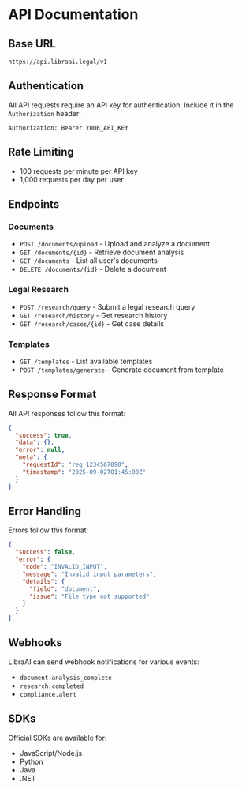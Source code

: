 # API Documentation

## Base URL
```
https://api.libraai.legal/v1
```

## Authentication
All API requests require an API key for authentication. Include it in the `Authorization` header:
```
Authorization: Bearer YOUR_API_KEY
```

## Rate Limiting
- 100 requests per minute per API key
- 1,000 requests per day per user

## Endpoints

### Documents
- `POST /documents/upload` - Upload and analyze a document
- `GET /documents/{id}` - Retrieve document analysis
- `GET /documents` - List all user's documents
- `DELETE /documents/{id}` - Delete a document

### Legal Research
- `POST /research/query` - Submit a legal research query
- `GET /research/history` - Get research history
- `GET /research/cases/{id}` - Get case details

### Templates
- `GET /templates` - List available templates
- `POST /templates/generate` - Generate document from template

## Response Format
All API responses follow this format:
```json
{
  "success": true,
  "data": {},
  "error": null,
  "meta": {
    "requestId": "req_1234567890",
    "timestamp": "2025-09-02T01:45:00Z"
  }
}
```

## Error Handling
Errors follow this format:
```json
{
  "success": false,
  "error": {
    "code": "INVALID_INPUT",
    "message": "Invalid input parameters",
    "details": {
      "field": "document",
      "issue": "File type not supported"
    }
  }
}
```

## Webhooks
LibraAI can send webhook notifications for various events:
- `document.analysis_complete`
- `research.completed`
- `compliance.alert`

## SDKs
Official SDKs are available for:
- JavaScript/Node.js
- Python
- Java
- .NET
